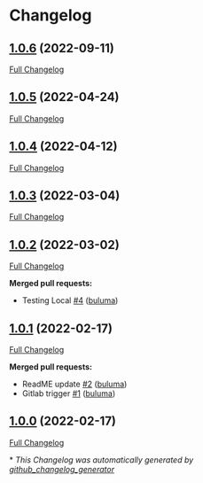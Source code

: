 # Changelog

## [1.0.6](https://github.com/buluma/ansible-role-apt_repository/tree/1.0.6) (2022-09-11)

[Full Changelog](https://github.com/buluma/ansible-role-apt_repository/compare/1.0.5...1.0.6)

## [1.0.5](https://github.com/buluma/ansible-role-apt_repository/tree/1.0.5) (2022-04-24)

[Full Changelog](https://github.com/buluma/ansible-role-apt_repository/compare/1.0.4...1.0.5)

## [1.0.4](https://github.com/buluma/ansible-role-apt_repository/tree/1.0.4) (2022-04-12)

[Full Changelog](https://github.com/buluma/ansible-role-apt_repository/compare/1.0.3...1.0.4)

## [1.0.3](https://github.com/buluma/ansible-role-apt_repository/tree/1.0.3) (2022-03-04)

[Full Changelog](https://github.com/buluma/ansible-role-apt_repository/compare/1.0.2...1.0.3)

## [1.0.2](https://github.com/buluma/ansible-role-apt_repository/tree/1.0.2) (2022-03-02)

[Full Changelog](https://github.com/buluma/ansible-role-apt_repository/compare/1.0.1...1.0.2)

**Merged pull requests:**

- Testing Local [\#4](https://github.com/buluma/ansible-role-apt_repository/pull/4) ([buluma](https://github.com/buluma))

## [1.0.1](https://github.com/buluma/ansible-role-apt_repository/tree/1.0.1) (2022-02-17)

[Full Changelog](https://github.com/buluma/ansible-role-apt_repository/compare/1.0.0...1.0.1)

**Merged pull requests:**

- ReadME update [\#2](https://github.com/buluma/ansible-role-apt_repository/pull/2) ([buluma](https://github.com/buluma))
- Gitlab trigger [\#1](https://github.com/buluma/ansible-role-apt_repository/pull/1) ([buluma](https://github.com/buluma))

## [1.0.0](https://github.com/buluma/ansible-role-apt_repository/tree/1.0.0) (2022-02-17)

[Full Changelog](https://github.com/buluma/ansible-role-apt_repository/compare/e3468b06caf6161f92dd56fdb7395d65977a1e00...1.0.0)



\* *This Changelog was automatically generated by [github_changelog_generator](https://github.com/github-changelog-generator/github-changelog-generator)*
